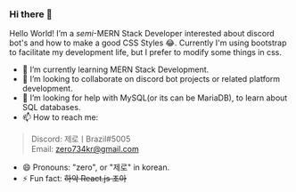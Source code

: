 ### Hi there 👋

Hello World! I’m a *semi*-MERN Stack Developer interested about discord bot's and how to make a good CSS Styles 😂. Currently I'm using bootstrap to facilitate my development life, but I prefer to modify some things in css.


- 🌱 I’m currently learning MERN Stack Development.
- 👯 I’m looking to collaborate on discord bot projects or related platform development.
- 🤔 I’m looking for help with MySQL(or its can be MariaDB), to learn about SQL databases.
- 📫 How to reach me: 
> Discord: 제로ㅣBrazil#5005<br>Email: zero734kr@gmail.com<br>
- 😄 Pronouns: "zero", or "제로" in korean.
- ⚡ Fun fact: ~~하악 React.js 조아~~
